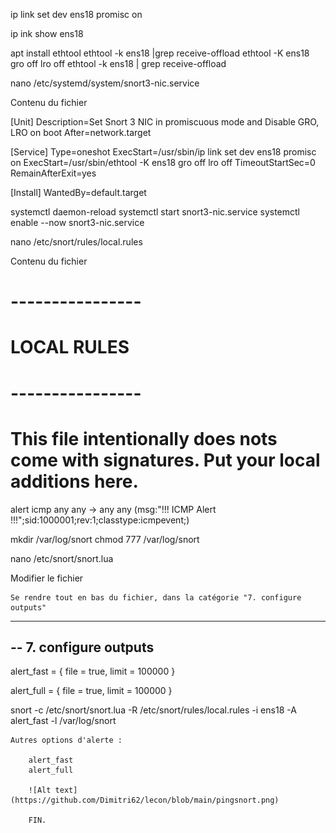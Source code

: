 ip link set dev ens18 promisc on

ip ink show ens18

apt install ethtool
ethtool -k ens18 |grep receive-offload
ethtool -K ens18 gro off lro off
ethtool -k ens18 | grep receive-offload

nano /etc/systemd/system/snort3-nic.service

Contenu du fichier

[Unit] Description=Set Snort 3 NIC in promiscuous mode and Disable GRO, LRO on boot
After=network.target

[Service] Type=oneshot
ExecStart=/usr/sbin/ip link set dev ens18 promisc on
ExecStart=/usr/sbin/ethtool -K ens18 gro off lro off
TimeoutStartSec=0
RemainAfterExit=yes

[Install]
WantedBy=default.target

systemctl daemon-reload
systemctl start snort3-nic.service systemctl
enable --now snort3-nic.service

nano /etc/snort/rules/local.rules

Contenu du fichier

# ----------------
# LOCAL RULES
# ----------------
# This file intentionally does nots come with signatures. Put your local additions here.

alert icmp any any -> any any (msg:"!!! ICMP Alert !!!";sid:1000001;rev:1;classtype:icmpevent;)

mkdir /var/log/snort
chmod 777 /var/log/snort

nano /etc/snort/snort.lua

Modifier le fichier

    Se rendre tout en bas du fichier, dans la catégorie "7. configure outputs"

---------------------------------------------------------------------------
-- 7. configure outputs
---------------------------------------------------------------------------

alert_fast =
{
    file = true,
    limit = 100000
}

alert_full =
{
    file = true,
    limit = 100000
}

snort -c /etc/snort/snort.lua -R /etc/snort/rules/local.rules -i ens18 -A alert_fast -l /var/log/snort

    Autres options d'alerte :

        alert_fast
        alert_full

        ![Alt text](https://github.com/Dimitri62/lecon/blob/main/pingsnort.png)
        
        FIN.
